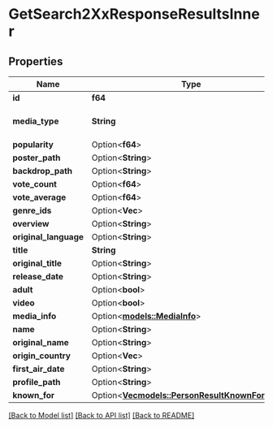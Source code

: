 # GetSearch2XxResponseResultsInner

## Properties

Name | Type | Description | Notes
------------ | ------------- | ------------- | -------------
**id** | **f64** |  | 
**media_type** | **String** |  | [default to person]
**popularity** | Option<**f64**> |  | [optional]
**poster_path** | Option<**String**> |  | [optional]
**backdrop_path** | Option<**String**> |  | [optional]
**vote_count** | Option<**f64**> |  | [optional]
**vote_average** | Option<**f64**> |  | [optional]
**genre_ids** | Option<**Vec<f64>**> |  | [optional]
**overview** | Option<**String**> |  | [optional]
**original_language** | Option<**String**> |  | [optional]
**title** | **String** |  | 
**original_title** | Option<**String**> |  | [optional]
**release_date** | Option<**String**> |  | [optional]
**adult** | Option<**bool**> |  | [optional]
**video** | Option<**bool**> |  | [optional]
**media_info** | Option<[**models::MediaInfo**](MediaInfo.md)> |  | [optional]
**name** | Option<**String**> |  | [optional]
**original_name** | Option<**String**> |  | [optional]
**origin_country** | Option<**Vec<String>**> |  | [optional]
**first_air_date** | Option<**String**> |  | [optional]
**profile_path** | Option<**String**> |  | [optional]
**known_for** | Option<[**Vec<models::PersonResultKnownForInner>**](PersonResult_knownFor_inner.md)> |  | [optional]

[[Back to Model list]](../README.md#documentation-for-models) [[Back to API list]](../README.md#documentation-for-api-endpoints) [[Back to README]](../README.md)


